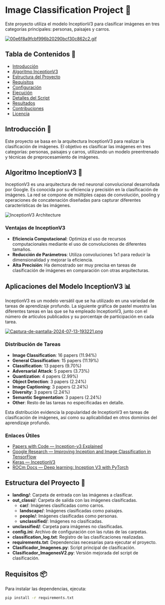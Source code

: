 
# Image Classification Project 🚀

Este proyecto utiliza el modelo InceptionV3 para clasificar imágenes en tres categorías principales: personas, paisajes y carros.

[![00e6f8a9fcbf996b20290bcf30c862c2.gif](https://i.postimg.cc/L6p9y53N/00e6f8a9fcbf996b20290bcf30c862c2.gif)](https://postimg.cc/YjdB0pVW)

## Tabla de Contenidos 📑
- [Introducción](#introducción)
- [Algoritmo InceptionV3](#algoritmo-inceptionv3)
- [Estructura del Proyecto](#estructura-del-proyecto)
- [Requisitos](#requisitos)
- [Configuración](#configuración)
- [Ejecución](#ejecución)
- [Detalles del Script](#detalles-del-script)
- [Resultados](#resultados)
- [Contribuciones](#contribuciones)
- [Licencia](#licencia)

## Introducción 🌟
Este proyecto se basa en la arquitectura InceptionV3 para realizar la clasificación de imágenes. El objetivo es clasificar las imágenes en tres categorías: personas, paisajes y carros, utilizando un modelo preentrenado y técnicas de preprocesamiento de imágenes.

## Algoritmo InceptionV3 🧠
InceptionV3 es una arquitectura de red neuronal convolucional desarrollada por Google. Es conocida por su eficiencia y precisión en la clasificación de imágenes. La red se compone de múltiples capas de convolución, pooling y operaciones de concatenación diseñadas para capturar diferentes características de las imágenes.

![InceptionV3 Architecture](https://paperswithcode.com/media/methods/Inceptionv3.png)

### Ventajas de InceptionV3
- **Eficiencia Computacional**: Optimiza el uso de recursos computacionales mediante el uso de convoluciones de diferentes tamaños.
- **Reducción de Parámetros**: Utiliza convoluciones 1x1 para reducir la dimensionalidad y mejorar la eficiencia.
- **Alta Precisión**: Ha demostrado ser muy precisa en tareas de clasificación de imágenes en comparación con otras arquitecturas.

## Aplicaciones del Modelo InceptionV3 📊

InceptionV3 es un modelo versátil que se ha utilizado en una variedad de tareas de aprendizaje profundo. La siguiente gráfica de pastel muestra las diferentes tareas en las que se ha empleado InceptionV3, junto con el número de artículos publicados y su porcentaje de participación en cada tarea.

[![Captura-de-pantalla-2024-07-13-193221.png](https://i.postimg.cc/gkTMzXtK/Captura-de-pantalla-2024-07-13-193221.png)](https://postimg.cc/Xp9KxJbZ)

### Distribución de Tareas
- **Image Classification**: 16 papers (11.94%)
- **General Classification**: 15 papers (11.19%)
- **Classification**: 13 papers (9.70%)
- **Adversarial Attack**: 5 papers (3.73%)
- **Quantization**: 4 papers (2.99%)
- **Object Detection**: 3 papers (2.24%)
- **Image Captioning**: 3 papers (2.24%)
- **Diversity**: 3 papers (2.24%)
- **Semantic Segmentation**: 3 papers (2.24%)
- **Other**: Resto de las tareas no especificadas en detalle.

Esta distribución evidencia la popularidad de InceptionV3 en tareas de clasificación de imágenes, así como su aplicabilidad en otros dominios del aprendizaje profundo.


### Enlaces Útiles
- [Papers with Code — Inception-v3 Explained](https://paperswithcode.com/method/inception-v3)
- [Google Research — Improving Inception and Image Classification in TensorFlow](https://arxiv.org/abs/1512.00567)
- [Keras — InceptionV3](https://keras.io/api/applications/inceptionv3/)
- [ROCm Docs — Deep learning: Inception V3 with PyTorch](https://rocmdocs.amd.com/en/latest/Deep_learning/Deep_learning_Inceptionv3.html)

## Estructura del Proyecto 📂

- **landing/**: Carpeta de entrada con las imágenes a clasificar.
- **out_classi/**: Carpeta de salida con las imágenes clasificadas.
  - **car/**: Imágenes clasificadas como carros.
  - **landscape/**: Imágenes clasificadas como paisajes.
  - **people/**: Imágenes clasificadas como personas.
  - **unclassified/**: Imágenes no clasificadas.
- **unclassified/**: Carpeta para imágenes no clasificadas.
- **config.ini**: Archivo de configuración con las rutas de las carpetas.
- **classification_log.txt**: Registro de las clasificaciones realizadas.
- **requirements.txt**: Dependencias necesarias para ejecutar el proyecto.
- **Clasificador_Imagenes.py**: Script principal de clasificación.
- **Clasificador_ImagenesV2.py**: Versión mejorada del script de clasificación.

## Requisitos 📦

Para instalar las dependencias, ejecuta:
```bash
pip install -r requirements.txt
